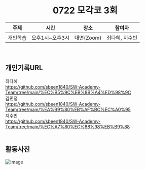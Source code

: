 <div align="center">
  
# 0722 모각코 3회

|주제|시간|장소|참여자|
|---|---|---|---|
|개인학습|오후1시~오후3시|대면(Zoom)|최다혜, 지수빈|
</br>
</div>


## 개인기록URL
최다혜</br>
https://github.com/sbeen1840/SW-Academy-Team/tree/main/%EC%B5%9C%EB%8B%A4%ED%98%9C</br>
김민정</br>
https://github.com/sbeen1840/SW-Academy-Team/tree/main/%EA%B9%80%EB%AF%BC%EC%A0%95</br>
지수빈</br>
https://github.com/sbeen1840/SW-Academy-Team/tree/main/%EC%A7%80%EC%88%98%EB%B9%88</br>
</br>


## 활동사진
![image](https://user-images.githubusercontent.com/108644811/180452328-ee207952-eefe-4777-834c-faf30763eca2.png)

